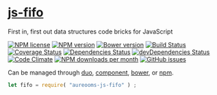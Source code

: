 [js-fifo](http://aureooms.github.io/js-fifo)
==

First in, first out data structures code bricks for JavaScript

[![NPM license](http://img.shields.io/npm/l/aureooms-js-fifo.svg?style=flat)](https://raw.githubusercontent.com/aureooms/js-fifo/master/LICENSE)
[![NPM version](http://img.shields.io/npm/v/aureooms-js-fifo.svg?style=flat)](https://www.npmjs.org/package/aureooms-js-fifo)
[![Bower version](http://img.shields.io/bower/v/aureooms-js-fifo.svg?style=flat)](http://bower.io/search/?q=aureooms-js-fifo)
[![Build Status](http://img.shields.io/travis/aureooms/js-fifo.svg?style=flat)](https://travis-ci.org/aureooms/js-fifo)
[![Coverage Status](http://img.shields.io/coveralls/aureooms/js-fifo.svg?style=flat)](https://coveralls.io/r/aureooms/js-fifo)
[![Dependencies Status](http://img.shields.io/david/aureooms/js-fifo.svg?style=flat)](https://david-dm.org/aureooms/js-fifo#info=dependencies)
[![devDependencies Status](http://img.shields.io/david/dev/aureooms/js-fifo.svg?style=flat)](https://david-dm.org/aureooms/js-fifo#info=devDependencies)
[![Code Climate](http://img.shields.io/codeclimate/github/aureooms/js-fifo.svg?style=flat)](https://codeclimate.com/github/aureooms/js-fifo)
[![NPM downloads per month](http://img.shields.io/npm/dm/aureooms-js-fifo.svg?style=flat)](https://www.npmjs.org/package/aureooms-js-fifo)
[![GitHub issues](http://img.shields.io/github/issues/aureooms/js-fifo.svg?style=flat)](https://github.com/aureooms/js-fifo/issues)

Can be managed through [duo](https://github.com/duojs/duo),
[component](https://github.com/componentjs/component),
[bower](https://github.com/bower/bower), or
[npm](https://github.com/npm/npm).

```js
let fifo = require( "aureooms-js-fifo" ) ;
```